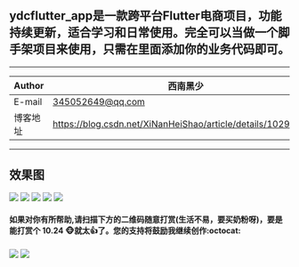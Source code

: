 ## ydcflutter_app是一款跨平台Flutter电商项目，功能持续更新，适合学习和日常使用。完全可以当做一个脚手架项目来使用，只需在里面添加你的业务代码即可。

****

|Author|西南黑少|
|---|---
|E-mail|345052649@qq.com
|博客地址|https://blog.csdn.net/XiNanHeiShao/article/details/102906322


****

## 效果图

![](https://github.com/dechengyang/ydc_flutter_app/blob/master/picture/page/login_page.png) ![](https://github.com/dechengyang/ydc_flutter_app/blob/master/picture/page/my_page.png)
![](https://github.com/dechengyang/ydc_flutter_app/blob/master/picture/page/register_page.png) ![](https://github.com/dechengyang/ydc_flutter_app/blob/master/picture/page/home_page.png)
![](https://github.com/dechengyang/ydc_flutter_app/blob/master/picture/page/goodsdetail_page.png)

#### 如果对你有所帮助,请扫描下方的二维码随意打赏(生活不易，要买奶粉呀)，要是能打赏个 10.24 :monkey_face:就太:thumbsup:了。您的支持将鼓励我继续创作:octocat:

![](https://github.com/dechengyang/ydc_flutter_app/blob/master/picture/weixin_pay.png) ![](https://github.com/dechengyang/ydc_flutter_app/blob/master/picture/ali_pay.png)